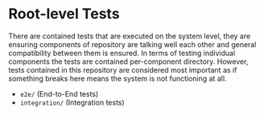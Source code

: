 [//]: # (Directory containing cross-application testing &#40;mostly e2e testing of apps&#41;. Probably it's good idea to centralize those tests into most root directory but idk.)

# Root-level Tests

There are contained tests that are executed on the system level, they are ensuring components of repository are talking well each other and general compatibility between them is ensured. In terms of testing individual components the tests are contained per-component directory. However, tests contained in this repository are considered most important as if something breaks here means the system is not functioning at all.


- `e2e/` (End-to-End tests)
- `integration/` (Integration tests)

